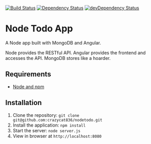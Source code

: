 [![Build Status](https://travis-ci.org/crazycat836/nodetodo.svg?branch=master)](https://travis-ci.org/crazycat836/nodetodo)
[![Dependency Status](https://david-dm.org/crazycat836/david-www.svg)](https://david-dm.org/crazycat836/david-www)
[![devDependency Status](https://david-dm.org/crazycat836/david-www/dev-status.svg)](https://david-dm.org/crazycat836/david-www#info=devDependencies)
# Node Todo App

A Node app built with MongoDB and Angular.

Node provides the RESTful API. Angular provides the frontend and accesses the API. MongoDB stores like a hoarder.

## Requirements

- [Node and npm](http://nodejs.org)

## Installation

1. Clone the repository: `git clone git@github.com:crazycat836/nodetodo.git`
2. Install the application: `npm install`
3. Start the server: `node server.js`
4. View in browser at `http://localhost:8080`
